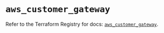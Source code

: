 # `aws_customer_gateway`

Refer to the Terraform Registry for docs: [`aws_customer_gateway`](https://registry.terraform.io/providers/hashicorp/aws/3.76.1/docs/resources/customer_gateway).
